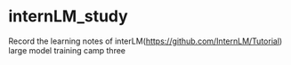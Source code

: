 # internLM_study
Record the learning notes of interLM(https://github.com/InternLM/Tutorial) large model training camp three 

